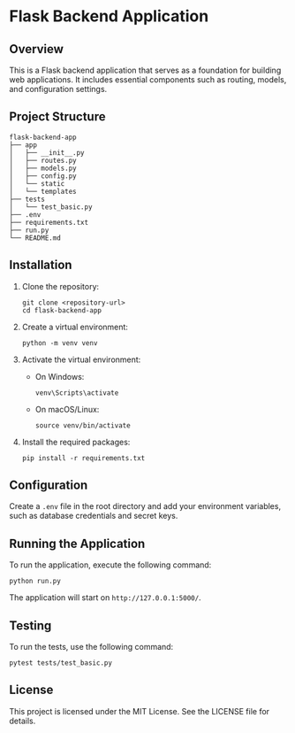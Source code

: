 # Flask Backend Application

## Overview
This is a Flask backend application that serves as a foundation for building web applications. It includes essential components such as routing, models, and configuration settings.

## Project Structure
```
flask-backend-app
├── app
│   ├── __init__.py
│   ├── routes.py
│   ├── models.py
│   ├── config.py
│   └── static
│   └── templates
├── tests
│   └── test_basic.py
├── .env
├── requirements.txt
├── run.py
└── README.md
```

## Installation

1. Clone the repository:
   ```
   git clone <repository-url>
   cd flask-backend-app
   ```

2. Create a virtual environment:
   ```
   python -m venv venv
   ```

3. Activate the virtual environment:
   - On Windows:
     ```
     venv\Scripts\activate
     ```
   - On macOS/Linux:
     ```
     source venv/bin/activate
     ```

4. Install the required packages:
   ```
   pip install -r requirements.txt
   ```

## Configuration
Create a `.env` file in the root directory and add your environment variables, such as database credentials and secret keys.

## Running the Application
To run the application, execute the following command:
```
python run.py
```
The application will start on `http://127.0.0.1:5000/`.

## Testing
To run the tests, use the following command:
```
pytest tests/test_basic.py
```

## License
This project is licensed under the MIT License. See the LICENSE file for details.